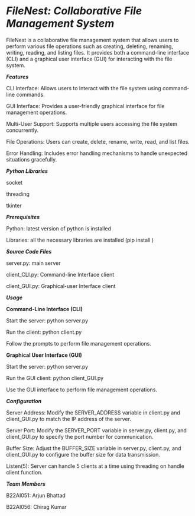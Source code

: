 # *****FileNest: Collaborative File Management System*****

FileNest is a collaborative file management system that allows users to perform various file operations such as creating, deleting, renaming, writing, reading, and listing files. It provides both a command-line interface (CLI) and a graphical user interface (GUI) for interacting with the file system.

*****Features*****

CLI Interface: Allows users to interact with the file system using command-line commands.

GUI Interface: Provides a user-friendly graphical interface for file management operations.

Multi-User Support: Supports multiple users accessing the file system concurrently.

File Operations: Users can create, delete, rename, write, read, and list files.

Error Handling: Includes error handling mechanisms to handle unexpected situations gracefully.

*****Python Libraries*****

socket

threading

tkinter

*****Prerequisites*****

Python: latest version of python is installed

Libraries: all the necessary libraries are installed (pip install <library>)


*****Source Code Files*****

server.py: main server

client_CLI.py: Command-line Interface client

client_GUI.py: Graphical-user Interface client

*****Usage*****

**Command-Line Interface (CLI)**

Start the server:
python server.py

Run the client:
python client.py

Follow the prompts to perform file management operations.

**Graphical User Interface (GUI)**

Start the server:
python server.py

Run the GUI client:
python client_GUI.py

Use the GUI interface to perform file management operations.

*****Configuration*****

Server Address: Modify the SERVER_ADDRESS variable in client.py and client_GUI.py to match the IP address of the server.

Server Port: Modify the SERVER_PORT variable in server.py, client.py, and client_GUI.py to specify the port number for communication.

Buffer Size: Adjust the BUFFER_SIZE variable in server.py, client.py, and client_GUI.py to configure the buffer size for data transmission.

Listen(5): Server can handle 5 clients at a time using threading on handle client function.

*****Team Members*****

B22AI051: Arjun Bhattad

B22AI056: Chirag Kumar
